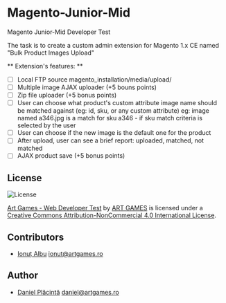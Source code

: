 # Magento-Junior-Mid
Magento Junior-Mid Developer Test

The task is to create a custom admin extension for Magento 1.x CE named "Bulk Product Images Upload"

** Extension's features: **
 - [ ] Local FTP source magento_installation/media/upload/
 - [ ] Multiple image AJAX uploader (+5 bouns points)
 - [ ] Zip file uploader (+5 bonus points)
 - [ ] User can choose what product's custom attribute image name should be matched against (eg: id, sku, or any custom attribute)
eg: image named a346.jpg is a match for sku a346 - if sku match criteria is selected by the user
 - [ ] User can choose if the new image is the default one for the product
 - [ ] After upload, user can see a brief report: uploaded, matched, not matched
 - [ ] AJAX product save (+5 bonus points)

## License
![License](https://i.creativecommons.org/l/by-nc/4.0/80x15.png)

[Art Games - Web Developer Test](https://github.com/theartgames/webdeveloper-test) by [ART GAMES](http://www.artgames.ro) is licensed under a [Creative Commons Attribution-NonCommercial 4.0 International License](http://creativecommons.org/licenses/by-nc/4.0/).

## Contributors

 - [Ionuț Albu](https://github.com/runzway) ionut@artgames.ro

## Author

 - [Daniel Plăcintă](https://github.com/akizor) daniel@artgames.ro
